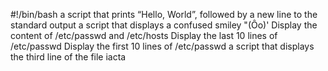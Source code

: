 #!/bin/bash
 a script that prints “Hello, World”, followed by a new line to the standard output
 a script that displays a confused smiley "(Ôo)'
Display the content of /etc/passwd and /etc/hosts
Display the last 10 lines of /etc/passwd
Display the first 10 lines of /etc/passwd
a script that displays the third line of the file iacta
